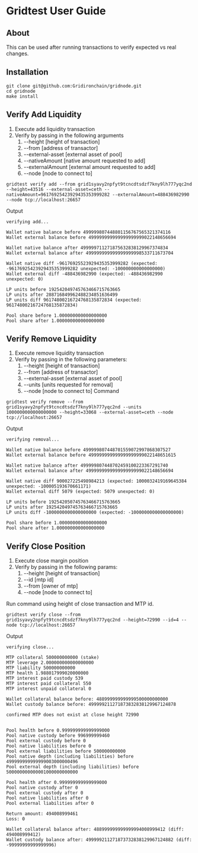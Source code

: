 # Gridtest User Guide

## About

This can be used after running transactions to verify expected vs real changes.

## Installation

```shell
git clone git@github.com:Gridironchain/gridnode.git
cd gridnode
make install
```

## Verify Add Liquidity

1. Execute add liquidity transaction
2. Verify by passing in the following arguments
   1. --height [height of transaction]
   2. --from [address of transactor]
   3. --external-asset [external asset of pool]
   4. --nativeAmount [native amount requested to add]
   5. --externalAmount [external amount requested to add]
   6. --node [node to connect to]
```shell
gridtest verify add --from grid1syavy2npfyt9tcncdtsdzf7kny9lh777yqc2nd --height=43516 --external-asset=ceth --nativeAmount=96176925423929435353999282 --externalAmount=488436982990 --node tcp://localhost:26657
```

Output
```shell
verifying add...

Wallet native balance before 499999807448801156767565321374116
Wallet external balance before 499999999999999999999022148656694

Wallet native balance after 499999711271875632838129967374834 
Wallet external balance after 499999999999999999998533711673704 

Wallet native diff -96176925523929435353999282 (expected: -96176925423929435353999282 unexpected: -100000000000000000)
Wallet external diff -488436982990 (expected: -488436982990 unexpected: 0)

LP units before 192542049745763466715763665 
LP units after 288716849962488234851636499 
LP units diff 96174800216724768135872834 (expected: 96174800216724768135872834)

Pool share before 1.000000000000000000
Pool share after 1.000000000000000000
```

## Verify Remove Liquidity

1. Execute remove liquidity transaction
2. Verify by passing in the following parameters:
   1. --height [height of transaction]
   2. --from [address of transactor]
   3. --external-asset [external asset of pool]
   4. --units [units requested for removal]
   5. --node [node to connect to]
Command
```shell
gridtest verify remove --from grid1syavy2npfyt9tcncdtsdzf7kny9lh777yqc2nd --units 1000000000000000000 --height=33068 --external-asset=ceth --node tcp://localhost:26657
```

Output
```shell
verifying removal...

Wallet native balance before 499999807448701559072997868307527
Wallet external balance before 499999999999999999999022148651615

Wallet native balance after 499999807448702459100223367291740 
Wallet external balance after 499999999999999999999022148656694 

Wallet native diff 900027225498984213 (expected: 1000032419169645384 unexpected: -100005193670661171)
Wallet external diff 5079 (expected: 5079 unexpected: 0)

LP units before 192542050745763466715763665 
LP units after 192542049745763466715763665 
LP units diff -1000000000000000000 (expected: -1000000000000000000)

Pool share before 1.000000000000000000
Pool share after 1.000000000000000000

```

## Verify Close Position

1. Execute close margin position
2. Verify by passing in the following params:
   1. --height [height of transaction]
   2. --id [mtp id]
   3. --from [owner of mtp]
   4. --node [node to connect to]

Run command using height of close transaction and MTP id.
```shell
gridtest verify close --from grid1syavy2npfyt9tcncdtsdzf7kny9lh777yqc2nd --height=72990 --id=4 --node tcp://localhost:26657
```
Output
```shell
verifying close...

MTP collateral 500000000000 (stake)
MTP leverage 2.000000000000000000
MTP liability 500000000000
MTP health 1.988017999020000000
MTP interest paid custody 539
MTP interest paid collateral 550
MTP interest unpaid collateral 0

Wallet collateral balance before: 488999999999999500000000000
Wallet custody balance before: 499999211271873832838129967124878

confirmed MTP does not exist at close height 72990


Pool health before 0.999999999999999000
Pool native custody before 996999999460
Pool external custody before 0
Pool native liabilities before 0
Pool external liabilities before 500000000000
Pool native depth (including liabilities) before 499999999999999003000000496
Pool external depth (including liabilities) before 500000000000001000000000000

Pool health after 0.999999999999999000
Pool native custody after 0
Pool external custody after 0
Pool native liabilities after 0
Pool external liabilities after 0

Return amount: 494008999461
Loss: 0

Wallet collateral balance after: 488999999999999994008999412 (diff: 494008999412)
Wallet custody balance after: 499999211271873732838129967124882 (diff: -99999999999999996)

```